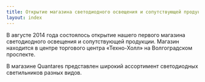 ```yaml
---
title: Открытие магазина светодиодного освещения и сопутствующей продукции
layout: index
---
```

В августе 2014 года состоялось открытие нашего первого магазина светодиодного освещения и сопутствующей продукции. Магазин находится в центре торгового центра «Техно-Холл» на Волгоградском проспекте.

В магазине Quantares представлен широкий ассортимент светодиодных светильников разных видов.

